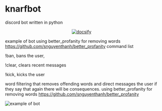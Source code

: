 # knarfbot
discord bot written in python
<p align="center">
  <a href="https://discord.gg/88HW2GF8Nd">
 <img alt="docsify" src="./docs/media/icon.pn">
  </a>
</p>

example of bot
using better_profanity for removing words https://github.com/snguyenthanh/better_profanity
command list

!ban, bans the user, 

!clear, clears recent messages 

!kick, kicks the user

word filtering that removes offending words and direct messages the user if they say that again there will be consequences. using better_profanity for removing words https://github.com/snguyenthanh/better_profanity



![example of bot](https://i.imgur.com/GeP3bGF.gif)
